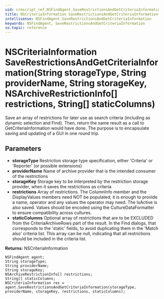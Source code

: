 ```yaml
---
uid: crmscript_ref_NSFindAgent_SaveRestrictionsAndGetCriteriaInformation
title: NSCriteriaInformation SaveRestrictionsAndGetCriteriaInformation(String storageType, String providerName, String storageKey, NSArchiveRestrictionInfo[] restrictions, String[] staticColumns)
intellisense: NSFindAgent.SaveRestrictionsAndGetCriteriaInformation
keywords: NSFindAgent, SaveRestrictionsAndGetCriteriaInformation
so.topic: reference
---
```


# NSCriteriaInformation SaveRestrictionsAndGetCriteriaInformation(String storageType, String providerName, String storageKey, NSArchiveRestrictionInfo[] restrictions, String[] staticColumns)

Save an array of restrictions for later use as search criteria (including as dynamic selection and Find). Then, return the same result as a call to GetCriteriaInformation would have done. The purpose is to encapsulate saving and updating of a GUI in one round trip.

## Parameters

* **storageType** Restriction storage type specification, either 'Criteria' or 'Reporter' (or possible extensions)
* **providerName** Name of archive provider that is the intended consumer of the restrictions
* **storageKey** Storage key to be interpreted by the restriction storage provider, when it saves the restrictions as criteria
* **restrictions** Array of restrictions. The ColumnInfo member and the DisplayValues members need NOT be populated; it is enough to provide a name, operator and any values the operator may need. The IsActive is also saved. Values should be encoded using the CultureDataFormatter to ensure compatibility across cultures.
* **staticColumns** Optional array of restrictions that are to be EXCLUDED from the CriteriaArchiveRows part of the result. In the Find dialogs, that corresponds to the 'static' fields, to avoid duplicating them in the 'Match also' criteria list. This array can be null, indicating that all restrictions should be included in the criteria list.

**Returns:** NSCriteriaInformation

```crmscript
NSFindAgent agent;
String storageType;
String providerName;
String storageKey;
NSArchiveRestrictionInfo[] restrictions;
String[] staticColumns;
NSCriteriaInformation res = agent.SaveRestrictionsAndGetCriteriaInformation(storageType, providerName, storageKey, restrictions, staticColumns);
```


